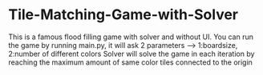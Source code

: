 # Tile-Matching-Game-with-Solver
This is a famous flood filling game with solver and without UI.
You can run the game by running main.py, it will ask 2 parameters --> 1:boardsize, 2:number of different colors
Solver will solve the game in each iteration by reaching the maximum amount of same color tiles connected to the origin
